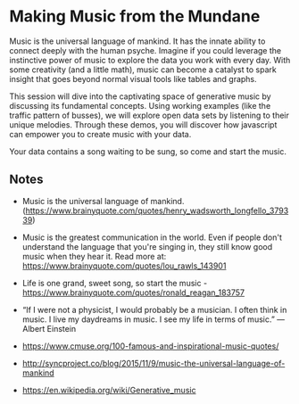 # Making Music from the Mundane

Music is the universal language of mankind. It has the innate ability to connect deeply with the human psyche. Imagine if you could leverage the instinctive power of music to explore the data you work with every day. With some creativity (and a little math), music can become a catalyst to spark insight that goes beyond normal visual tools like tables and graphs.

This session will dive into the captivating space of generative music by discussing its fundamental concepts. Using working examples (like the traffic pattern of busses), we will explore open data sets by listening to their unique melodies. Through these demos, you will discover how javascript can empower you to create music with your data.

Your data contains a song waiting to be sung, so come and start the music.

## Notes

- Music is the universal language of mankind. (https://www.brainyquote.com/quotes/henry_wadsworth_longfello_379339)

- Music is the greatest communication in the world. Even if people don't understand the language that you're singing in, they still know good music when they hear it.
  Read more at: https://www.brainyquote.com/quotes/lou_rawls_143901

- Life is one grand, sweet song, so start the music - https://www.brainyquote.com/quotes/ronald_reagan_183757

- “If I were not a physicist, I would probably be a musician. I often think in music. I live my daydreams in music. I see my life in terms of music.” ― Albert Einstein

- https://www.cmuse.org/100-famous-and-inspirational-music-quotes/

- http://syncproject.co/blog/2015/11/9/music-the-universal-language-of-mankind

- https://en.wikipedia.org/wiki/Generative_music
